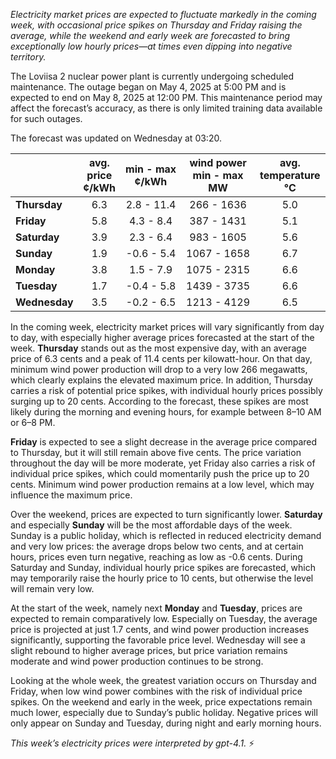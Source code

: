 *Electricity market prices are expected to fluctuate markedly in the coming week, with occasional price spikes on Thursday and Friday raising the average, while the weekend and early week are forecasted to bring exceptionally low hourly prices—at times even dipping into negative territory.*

The Loviisa 2 nuclear power plant is currently undergoing scheduled maintenance. The outage began on May 4, 2025 at 5:00 PM and is expected to end on May 8, 2025 at 12:00 PM. This maintenance period may affect the forecast’s accuracy, as there is only limited training data available for such outages.

The forecast was updated on Wednesday at 03:20.

|              | avg.<br>price<br>¢/kWh | min - max<br>¢/kWh | wind power<br>min - max<br>MW | avg.<br>temperature<br>°C |
|:-------------|:----------------:|:----------------:|:-------------:|:-------------:|
| **Thursday**   |       6.3        |   2.8 - 11.4     |  266 - 1636   |     5.0       |
| **Friday**     |       5.8        |   4.3 - 8.4      |  387 - 1431   |     5.1       |
| **Saturday**   |       3.9        |   2.3 - 6.4      |  983 - 1605   |     5.6       |
| **Sunday**     |       1.9        |  -0.6 - 5.4      | 1067 - 1658   |     6.7       |
| **Monday**     |       3.8        |   1.5 - 7.9      | 1075 - 2315   |     6.6       |
| **Tuesday**    |       1.7        |  -0.4 - 5.8      | 1439 - 3735   |     6.6       |
| **Wednesday**  |       3.5        |  -0.2 - 6.5      | 1213 - 4129   |     6.5       |

In the coming week, electricity market prices will vary significantly from day to day, with especially higher average prices forecasted at the start of the week. **Thursday** stands out as the most expensive day, with an average price of 6.3 cents and a peak of 11.4 cents per kilowatt-hour. On that day, minimum wind power production will drop to a very low 266 megawatts, which clearly explains the elevated maximum price. In addition, Thursday carries a risk of potential price spikes, with individual hourly prices possibly surging up to 20 cents. According to the forecast, these spikes are most likely during the morning and evening hours, for example between 8–10 AM or 6–8 PM.

**Friday** is expected to see a slight decrease in the average price compared to Thursday, but it will still remain above five cents. The price variation throughout the day will be more moderate, yet Friday also carries a risk of individual price spikes, which could momentarily push the price up to 20 cents. Minimum wind power production remains at a low level, which may influence the maximum price.

Over the weekend, prices are expected to turn significantly lower. **Saturday** and especially **Sunday** will be the most affordable days of the week. Sunday is a public holiday, which is reflected in reduced electricity demand and very low prices: the average drops below two cents, and at certain hours, prices even turn negative, reaching as low as -0.6 cents. During Saturday and Sunday, individual hourly price spikes are forecasted, which may temporarily raise the hourly price to 10 cents, but otherwise the level will remain very low.

At the start of the week, namely next **Monday** and **Tuesday**, prices are expected to remain comparatively low. Especially on Tuesday, the average price is projected at just 1.7 cents, and wind power production increases significantly, supporting the favorable price level. Wednesday will see a slight rebound to higher average prices, but price variation remains moderate and wind power production continues to be strong.

Looking at the whole week, the greatest variation occurs on Thursday and Friday, when low wind power combines with the risk of individual price spikes. On the weekend and early in the week, price expectations remain much lower, especially due to Sunday’s public holiday. Negative prices will only appear on Sunday and Tuesday, during night and early morning hours.

*This week’s electricity prices were interpreted by gpt-4.1.* ⚡
